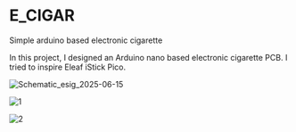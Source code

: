 # E_CIGAR

Simple arduino based electronic cigarette

In this project, I designed an Arduino nano based electronic cigarette PCB. I tried to inspire Eleaf iStick Pico.

![Schematic_esig_2025-06-15](https://github.com/user-attachments/assets/cbd8beba-cd6b-4129-928c-b21d1781047e)

![1](https://github.com/user-attachments/assets/0020f0dd-254e-4bde-85f7-46dc040628ea)

![2](https://github.com/user-attachments/assets/485fb5ae-5385-4413-a625-a7dae0a902f4)
